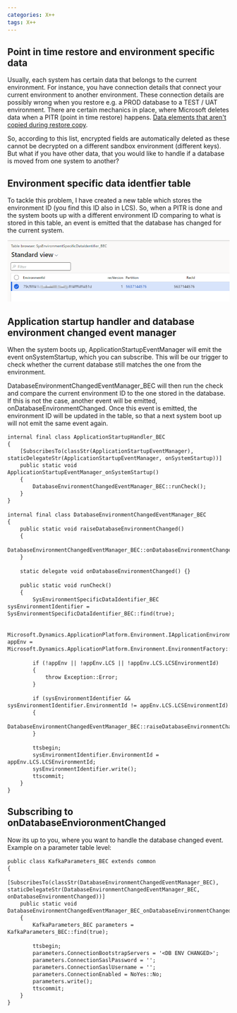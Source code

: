 ```yaml
---
categories: X++
tags: X++
---
```

## Point in time restore and environment specific data
Usually, each system has certain data that belongs to the current environment. For instance, you have connection details that connect your current environment to another environment. 
These connection details are possibly wrong when you restore e.g. a PROD database to a TEST / UAT environment.
There are certain mechanics in place, where Microsoft deletes data when a PITR (point in time restore) happens.
[Data elements that aren't copied during restore copy](https://learn.microsoft.com/en-us/dynamics365/fin-ops-core/dev-itpro/database/database-pitr-prod-sandbox#data-elements-that-arent-copied-during-restore-copy).

So, according to this list, encrypted fields are automatically deleted as these cannot be decrypted on a different sandbox environment (different keys).
But what if you have other data, that you would like to handle if a database is moved from one system to another?

## Environment specific data identfier table
To tackle this problem, I have created a new table which stores the environment ID (you find this ID also in LCS).
So, when a PITR is done and the system boots up with a different environment ID comparing to what is stored in this table, an event is emitted that the database has changed for the current system.

![SysEnvironmentSpecificDataIdentifier_BEC](/img/posts/SysEnvironmentSpecificDataIdentifier_BEC.png)

## Application startup handler and database environment changed event manager
When the system boots up, ApplicationStartupEventManager will emit the event onSystemStartup, which you can subscribe. 
This will be our trigger to check whether the current database still matches the one from the environment.

DatabaseEnvironmentChangedEventManager_BEC will then run the check and compare the current environment ID to the one stored in the database.
If this is not the case, another event will be emitted, onDatabaseEnvironmentChanged. Once this event is emitted, the environment ID will be updated in the table, 
so that a next system boot up will not emit the same event again.

```axapta
internal final class ApplicationStartupHandler_BEC
{
    [SubscribesTo(classStr(ApplicationStartupEventManager), staticDelegateStr(ApplicationStartupEventManager, onSystemStartup))]
    public static void ApplicationStartupEventManager_onSystemStartup()
    {
        DatabaseEnvironmentChangedEventManager_BEC::runCheck();
    }
}

internal final class DatabaseEnvironmentChangedEventManager_BEC
{
    public static void raiseDatabaseEnvironmentChanged()
    {
        DatabaseEnvironmentChangedEventManager_BEC::onDatabaseEnvironmentChanged();
    }

    static delegate void onDatabaseEnvironmentChanged() {}

    public static void runCheck()
    {
        SysEnvironmentSpecificDataIdentifier_BEC sysEnvironmentIdentifier = SysEnvironmentSpecificDataIdentifier_BEC::find(true);

        Microsoft.Dynamics.ApplicationPlatform.Environment.IApplicationEnvironment appEnv = Microsoft.Dynamics.ApplicationPlatform.Environment.EnvironmentFactory::GetApplicationEnvironment();        

        if (!appEnv || !appEnv.LCS || !appEnv.LCS.LCSEnvironmentId)
        {
            throw Exception::Error;
        }

        if (sysEnvironmentIdentifier && sysEnvironmentIdentifier.EnvironmentId != appEnv.LCS.LCSEnvironmentId)
        {
            DatabaseEnvironmentChangedEventManager_BEC::raiseDatabaseEnvironmentChanged();
        }

        ttsbegin;
        sysEnvironmentIdentifier.EnvironmentId = appEnv.LCS.LCSEnvironmentId;
        sysEnvironmentIdentifier.write();
        ttscommit;
    }
}
```

## Subscribing to onDatabaseEnvioronmentChanged
Now its up to you, where you want to handle the database changed event. Example on a parameter table level:

```axapta
public class KafkaParameters_BEC extends common
{
    [SubscribesTo(classStr(DatabaseEnvironmentChangedEventManager_BEC), staticDelegateStr(DatabaseEnvironmentChangedEventManager_BEC, onDatabaseEnvironmentChanged))]
    public static void DatabaseEnvironmentChangedEventManager_BEC_onDatabaseEnvironmentChanged()
    {
        KafkaParameters_BEC parameters = KafkaParameters_BEC::find(true);
    
        ttsbegin;
        parameters.ConnectionBootstrapServers = '<DB ENV CHANGED>';
        parameters.ConnectionSaslPassword = '';
        parameters.ConnectionSaslUsername = '';
        parameters.ConnectionEnabled = NoYes::No;
        parameters.write();
        ttscommit;
    }
}
```
